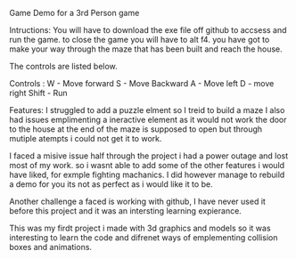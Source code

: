 Game Demo for a 3rd Person game

Intructions:
You will have to  download the exe file off github to accsess and run the game. to close the game you will have to alt f4.
you have got to make your way through the maze that has been built and reach the house.

The controls are listed below.

Controls :
W - Move forward
S - Move Backward
A - Move left
D - move right 
Shift - Run

Features:
I struggled to add a puzzle elment so I treid to build a maze
I also had issues emplimenting a ineractive element as it would not work the door to the house at the end of the maze is supposed to open but through mutiple atempts i could not get it to work.

I faced a misive issue half through the project i had a power outage and lost most of my work. so i wasnt able to add some of the other features i would have liked, for exmple fighting machanics.
I did however manage to rebuild a demo for you its not as perfect as i would like it to be.

Another challenge a faced is working with github, I have never used it before this project and it was an intersting learning expierance.

This was my firdt project i made with 3d graphics and models so it was interesting to learn the code and difrenet ways of emplementing collision boxes and animations.
